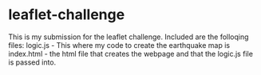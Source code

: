 # leaflet-challenge

This is my submission for the leaflet challenge. Included are the folloqing files:
    logic.js - This where my code to create the earthquake map is
    index.html - the html file that creates the webpage and that the logic.js file is passed into.
    
    
  
